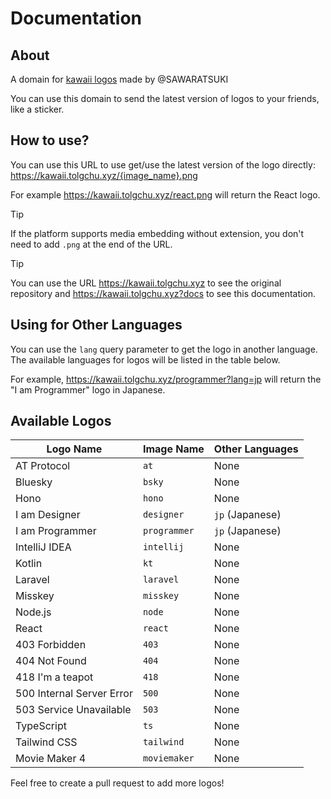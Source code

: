 # Documentation

## About

A domain for [kawaii logos](https://github.com/SAWARATSUKI/KawaiiLogos) made by @SAWARATSUKI

You can use this domain to send the latest version of logos to your friends, like a sticker.

## How to use?

You can use this URL to use get/use the latest version of the logo directly: <https://kawaii.tolgchu.xyz/{image_name}.png>

For example <https://kawaii.tolgchu.xyz/react.png> will return the React logo.

> [!TIP]
> If the platform supports media embedding without extension, you don't need to add `.png` at the end of the URL.

> [!TIP]
> You can use the URL <https://kawaii.tolgchu.xyz> to see the original repository and <https://kawaii.tolgchu.xyz?docs> to see this documentation.

## Using for Other Languages

You can use the `lang` query parameter to get the logo in another language. The available languages for logos will be listed in the table below.

For example, <https://kawaii.tolgchu.xyz/programmer?lang=jp> will return the "I am Programmer" logo in Japanese.

## Available Logos

| Logo Name | Image Name | Other Languages |
| --- | --- | --- |
| AT Protocol | `at` | None |
| Bluesky | `bsky` | None |
| Hono | `hono` | None |
| I am Designer | `designer` | `jp` (Japanese) |
| I am Programmer | `programmer` | `jp` (Japanese) |
| IntelliJ IDEA | `intellij` | None |
| Kotlin | `kt` | None |
| Laravel | `laravel` | None |
| Misskey | `misskey` | None |
| Node.js | `node` | None |
| React | `react` | None |
| 403 Forbidden | `403` | None |
| 404 Not Found | `404` | None |
| 418 I'm a teapot | `418` | None |
| 500 Internal Server Error | `500` | None |
| 503 Service Unavailable | `503` | None |
| TypeScript | `ts` | None |
| Tailwind CSS | `tailwind` | None |
| Movie Maker 4 | `moviemaker` | None |

Feel free to create a pull request to add more logos!
